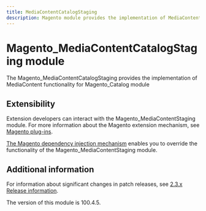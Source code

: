 ```yaml
---
title: MediaContentCatalogStaging
description: Magento module provides the implementation of MediaContent functionality for Magento_Catalog module
---
```


# Magento_MediaContentCatalogStaging module

The Magento_MediaContentCatalogStaging provides the implementation of MediaContent functionality for Magento_Catalog module

## Extensibility

Extension developers can interact with the Magento_MediaContentStaging module. For more information about the Magento extension mechanism, see [Magento plug-ins](https://developer.adobe.com/commerce/php/development/components/plugins/).

[The Magento dependency injection mechanism](https://developer.adobe.com/commerce/php/development/components/dependency-injection/) enables you to override the functionality of the Magento_MediaContentStaging module.

## Additional information

For information about significant changes in patch releases, see [2.3.x Release information](https://experienceleague.adobe.com/en/docs/commerce-operations/release/notes/overview).

<InlineAlert slots="text" />
The version of this module is 100.4.5.
